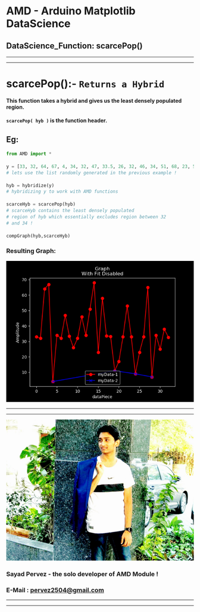 # AMD - Arduino Matplotlib DataScience
## DataScience_Function: scarcePop()
___
___
# scarcePop():- **`Returns a Hybrid`**
#### This function takes a hybrid and gives us the least densely populated region.
#### **`scarcePop( hyb )`** is the function header.
## Eg:
```python
from AMD import *

y = [33, 32, 64, 67, 4, 34, 32, 47, 33.5, 26, 32, 46, 34, 51, 68, 23, 58, 33.6, 33.2, 11, 17, 33, 53, 33, 9, 23, 33, 65, 7, 34, 25, 38, 32.7]
# lets use the list randomly generated in the previous example !

hyb = hybridize(y)
# hybridizing y to work with AMD functions

scarceHyb = scarcePop(hyb)
# scarceHyb contains the least densely populated
# region of hyb which essentially excludes region between 32
# and 34 !

compGraph(hyb,scarceHyb)
```
### Resulting Graph:
![scarcePop](https://github.com/SayadPervez/Arduino_Master_Delta/blob/master/scarcePop.png?raw=true)
___
___
![Mr_Handsome](https://github.com/SayadPervez/AMD-SEPERATE-DOCUMENTATION/blob/master/IMG_20190225_150001_460.jpg?raw=true)
### Sayad Pervez - the solo developer of AMD Module !
### E-Mail : [pervez2504@gmail.com](pervez2504@gmail.com)
___
___
